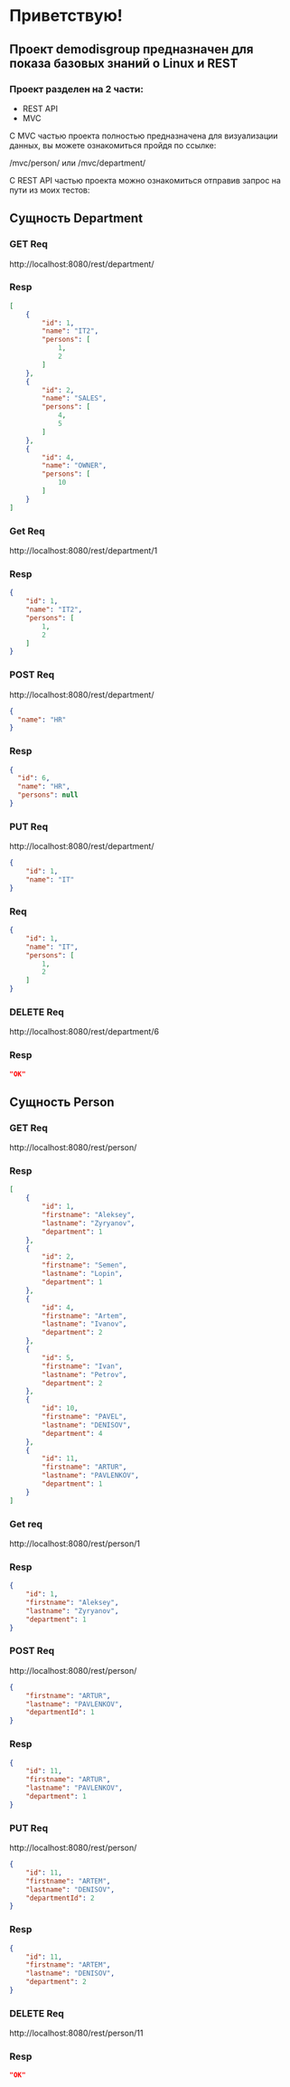 # Приветствую!

## Проект demodisgroup предназначен для показа базовых знаний о Linux и REST

### Проект разделен на 2 части:
* REST API
* MVC

С MVC частью проекта полностью предназначена для визуализации данных, вы можете ознакомиться пройдя по ссылке: 

/mvc/person/ или /mvc/department/

C REST API частью проекта можно ознакомиться отправив запрос на пути из моих тестов:

## Сущность Department
### GET Req
http://localhost:8080/rest/department/
### Resp
```json
[
    {
        "id": 1,
        "name": "IT2",
        "persons": [
            1,
            2
        ]
    },
    {
        "id": 2,
        "name": "SALES",
        "persons": [
            4,
            5
        ]
    },
    {
        "id": 4,
        "name": "OWNER",
        "persons": [
            10
        ]
    }
]
```

### Get Req
http://localhost:8080/rest/department/1
### Resp
```json
{
    "id": 1,
    "name": "IT2",
    "persons": [
        1,
        2
    ]
}
```

### POST Req
http://localhost:8080/rest/department/
```json
{
  "name": "HR"
}
```
### Resp
```json
{
  "id": 6,
  "name": "HR",
  "persons": null
}
```

### PUT Req
http://localhost:8080/rest/department/
```json
{
    "id": 1,
    "name": "IT"
}
```

### Req
```json
{
    "id": 1,
    "name": "IT",
    "persons": [
        1,
        2
    ]
}
```

### DELETE Req
http://localhost:8080/rest/department/6
### Resp
```json
"OK"
```
## Сущность Person
### GET Req
http://localhost:8080/rest/person/
### Resp
```json
[
    {
        "id": 1,
        "firstname": "Aleksey",
        "lastname": "Zyryanov",
        "department": 1
    },
    {
        "id": 2,
        "firstname": "Semen",
        "lastname": "Lopin",
        "department": 1
    },
    {
        "id": 4,
        "firstname": "Artem",
        "lastname": "Ivanov",
        "department": 2
    },
    {
        "id": 5,
        "firstname": "Ivan",
        "lastname": "Petrov",
        "department": 2
    },
    {
        "id": 10,
        "firstname": "PAVEL",
        "lastname": "DENISOV",
        "department": 4
    },
    {
        "id": 11,
        "firstname": "ARTUR",
        "lastname": "PAVLENKOV",
        "department": 1
    }
]
```
### Get req
http://localhost:8080/rest/person/1
### Resp
```json
{
    "id": 1,
    "firstname": "Aleksey",
    "lastname": "Zyryanov",
    "department": 1
}
```

### POST Req
http://localhost:8080/rest/person/
```json
{
    "firstname": "ARTUR",
    "lastname": "PAVLENKOV",
    "departmentId": 1
}
```
### Resp
```json
{
    "id": 11,
    "firstname": "ARTUR",
    "lastname": "PAVLENKOV",
    "department": 1
}
```

### PUT Req
http://localhost:8080/rest/person/
```json
{
    "id": 11,
    "firstname": "ARTEM",
    "lastname": "DENISOV",
    "departmentId": 2
}
```
### Resp
```json
{
    "id": 11,
    "firstname": "ARTEM",
    "lastname": "DENISOV",
    "department": 2
}
```
### DELETE Req
http://localhost:8080/rest/person/11
### Resp
```json
"OK"
```
